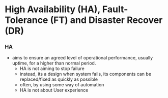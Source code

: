 # High Availability (HA), Fault-Tolerance (FT) and Disaster Recover (DR) 

### HA
- aims to ensure an agreed level of operational performance, usually uptime, for a higher than normal period.
  - HA is not aiming to stop failure
  - instead, its a design when system fails, its components can be replaced/fixed as quickly as possible
  - often, by using some way of automation
  - HA is not about User experience
